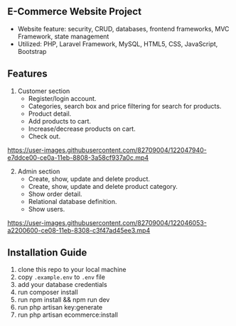 ## E-Commerce Website Project

-	Website feature: security, CRUD, databases, frontend frameworks, MVC Framework, state management
-	Utilized: PHP, Laravel Framework, MySQL, HTML5, CSS, JavaScript, Bootstrap

## Features

1. Customer section
    - Register/login account.
    - Categories, search box and price filtering for search for products.
    - Product detail.
    - Add products to cart.
    - Increase/decrease products on cart.
    - Check out.

https://user-images.githubusercontent.com/82709004/122047940-e7ddce00-ce0a-11eb-8808-3a58cf937a0c.mp4
 
2. Admin section
    - Create, show, update and delete product.
    - Create, show, update and delete product category.
    - Show order detail.
    - Relational database definition.
    - Show users.

https://user-images.githubusercontent.com/82709004/122046053-a2200600-ce08-11eb-8308-c3f47ad45ee3.mp4

## Installation Guide

1. clone this repo to your local machine
2. copy `.example.env` to `.env` file
3. add your database credentials
4. run composer install
5. run npm install && npm run dev
6. run php artisan key:generate
7. run php artisan ecommerce:install
